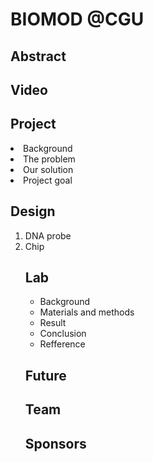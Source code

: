 <h1>BIOMOD @CGU</h1>

<h2>Abstract</h2>
<h2>Video</h2>
<h2>Project</h2>
   <dl>
    <li>Background
    <li>The problem
    <li>Our solution
    <li>Project goal
   </dl>
   
<h2>Design</h2>
  
   <ol>
    <li>DNA probe
    <li>Chip
   
   
<h2>Lab</h2>
  
   <ul>
    <li>Background
    <li>Materials and methods
    <li>Result
    <li>Conclusion
    <li>Refference
   </ul>
   
<h2>Future</h2>
  
<h2>Team</h2>
  
<h2>Sponsors</h2>

